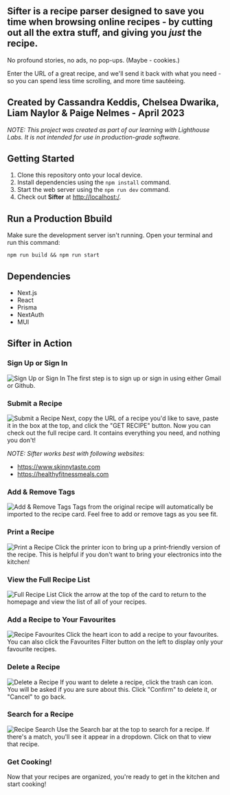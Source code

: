 ## **Sifter** is a recipe parser designed to save you time when browsing online recipes - by cutting out all the extra stuff, and giving you _just_ the recipe.

No profound stories, no ads, no pop-ups. (Maybe - cookies.)

Enter the URL of a great recipe, and we'll send it back with what you need - so you can spend less time scrolling, and more time sautéeing.

## Created by Cassandra Keddis, Chelsea Dwarika, Liam Naylor & Paige Nelmes - April 2023

*NOTE: This project was created as part of our learning with Lighthouse Labs. It is not intended for use in production-grade software.*

## Getting Started

1. Clone this repository onto your local device.
2. Install dependencies using the `npm install` command.
3. Start the web server using the `npm run dev` command.
4. Check out **Sifter** at <http://localhost:/>.
## Run a Production Bbuild
Make sure the development server isn't running. Open your terminal and run this command:
```
npm run build && npm run start
```
## Dependencies

- Next.js
- React
- Prisma
- NextAuth
- MUI
## **Sifter** in Action
### Sign Up or Sign In
![Sign Up or Sign In](https://user-images.githubusercontent.com/106767962/233485128-029bfdca-c406-4c6f-95b6-63287a09b2be.gif)
The first step is to sign up or sign in using either Gmail or Github.

### Submit a Recipe
![Submit a Recipe](https://user-images.githubusercontent.com/106767962/233485289-a901c6a1-a98d-47ad-8cf1-96f29ce1a147.gif)
Next, copy the URL of a recipe you'd like to save, paste it in the box at the top, and click the "GET RECIPE" button. Now you can check out the full recipe card. It contains everything you need, and nothing you don't!

*NOTE: Sifter works best with following websites:*
* https://www.skinnytaste.com
* https://healthyfitnessmeals.com

### Add & Remove Tags
![Add & Remove Tags](https://user-images.githubusercontent.com/106767962/233485598-2ad60c68-7e2d-41af-83b0-57b55d39ccc7.gif)
Tags from the original recipe will automatically be imported to the recipe card. Feel free to add or remove tags as you see fit.
### Print a Recipe
![Print a Recipe](https://user-images.githubusercontent.com/106767962/233485716-8921fa8d-a3c9-48d2-8fc7-bf235f030cb2.gif)
Click the printer icon to bring up a print-friendly version of the recipe. This is helpful if you don't want to bring your electronics into the kitchen!
### View the Full Recipe List
![Full Recipe List](https://user-images.githubusercontent.com/106767962/233485836-37dcbe0f-c7a3-485f-a54d-fae37b5fba03.gif)
Click the arrow at the top of the card to return to the homepage and view the list of all of your recipes.
### Add a Recipe to Your Favourites
![Recipe Favourites](https://user-images.githubusercontent.com/106767962/233485985-628d4b5e-4fb1-4f01-9830-2dcdddca6dec.gif)
Click the heart icon to add a recipe to your favourites. You can also click the Favourites Filter button on the left to display only your favourite recipes.
### Delete a Recipe
![Delete a Recipe](https://user-images.githubusercontent.com/106767962/233486155-47b7e987-d241-415e-8f5a-bb9bdd3cde7f.gif)
If you want to delete a recipe, click the trash can icon. You will be asked if you are sure about this. Click "Confirm" to delete it, or "Cancel" to go back.
### Search for a Recipe
![Recipe Search](https://user-images.githubusercontent.com/106767962/233486296-75fdbbf3-f298-4c55-8c74-1c9987e16dc2.gif)
Use the Search bar at the top to search for a recipe. If there's a match, you'll see it appear in a dropdown. Click on that to view that recipe.
### Get Cooking!
Now that your recipes are organized, you're ready to get in the kitchen and start cooking!